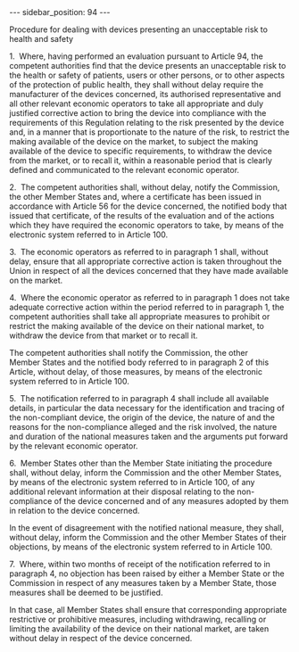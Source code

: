 
<meta data-rh="true" name="docsearch:language" content="en">
<meta data-rh="true" name="docsearch:version" content="current">
<meta data-rh="true" name="docsearch:docusaurus_tag" content="docs-default-current">
        ---
sidebar_position: 94
---
           <p class="stitle-article-norm">Procedure for dealing with devices presenting an unacceptable risk to health and safety</p>
   <p class="norm">1.&nbsp;&nbsp;Where, having performed an evaluation 
pursuant to Article&nbsp;94, the competent authorities find that the 
device presents an unacceptable risk to the health or safety of 
patients, users or other persons, or to other aspects of the protection 
of public health, they shall without delay require the manufacturer of 
the devices concerned, its authorised representative and all other 
relevant economic operators to take all appropriate and duly justified 
corrective action to bring the device into compliance with the 
requirements of this Regulation relating to the risk presented by the 
device and, in a manner that is proportionate to the nature of the risk,
 to restrict the making available of the device on the market, to 
subject the making available of the device to specific requirements, to 
withdraw the device from the market, or to recall it, within a 
reasonable period that is clearly defined and communicated to the 
relevant economic operator.</p>
   <p class="norm">2.&nbsp;&nbsp;The competent authorities shall, 
without delay, notify the Commission, the other Member&nbsp;States and, 
where a certificate has been issued in accordance with Article&nbsp;56 
for the device concerned, the notified body that issued that 
certificate, of the results of the evaluation and of the actions which 
they have required the economic operators to take, by means of the 
electronic system referred to in Article&nbsp;100.</p>
   <p class="norm">3.&nbsp;&nbsp;The economic operators as referred to 
in paragraph&nbsp;1 shall, without delay, ensure that all appropriate 
corrective action is taken throughout the Union in respect of all the 
devices concerned that they have made available on the market.</p>
   <p class="norm">4.&nbsp;&nbsp;Where the economic operator as referred
 to in paragraph&nbsp;1 does not take adequate corrective action within 
the period referred to in paragraph&nbsp;1, the competent authorities 
shall take all appropriate measures to prohibit or restrict the making 
available of the device on their national market, to withdraw the device
 from that market or to recall it.</p>
   <p class="norm">The competent authorities shall notify the 
Commission, the other Member&nbsp;States and the notified body referred 
to in paragraph&nbsp;2 of this Article, without delay, of those 
measures, by means of the electronic system referred to in 
Article&nbsp;100.</p>
   <p class="norm">5.&nbsp;&nbsp;The notification referred to in 
paragraph&nbsp;4 shall include all available details, in particular the 
data necessary for the identification and tracing of the non-compliant 
device, the origin of the device, the nature of and the reasons for the 
non-compliance alleged and the risk involved, the nature and duration of
 the national measures taken and the arguments put forward by the 
relevant economic operator.</p>
   <p class="norm">6.&nbsp;&nbsp;Member&nbsp;States other than the 
Member&nbsp;State initiating the procedure shall, without delay, inform 
the Commission and the other Member&nbsp;States, by means of the 
electronic system referred to in Article&nbsp;100, of any additional 
relevant information at their disposal relating to the non-compliance of
 the device concerned and of any measures adopted by them in relation to
 the device concerned.</p>
   <p class="norm">In the event of disagreement with the notified 
national measure, they shall, without delay, inform the Commission and 
the other Member&nbsp;States of their objections, by means of the 
electronic system referred to in Article&nbsp;100.</p>
   <p class="norm">7.&nbsp;&nbsp;Where, within two months of receipt of 
the notification referred to in paragraph&nbsp;4, no objection has been 
raised by either a Member&nbsp;State or the Commission in respect of any
 measures taken by a Member&nbsp;State, those measures shall be deemed 
to be justified.</p>
   <p class="norm">In that case, all Member&nbsp;States shall ensure 
that corresponding appropriate restrictive or prohibitive measures, 
including withdrawing, recalling or limiting the availability of the 
device on their national market, are taken without delay in respect of 
the device concerned.</p>